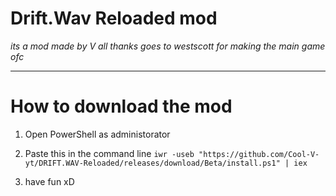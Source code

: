 # Drift.Wav Reloaded mod

*its a mod made by V*
*all thanks goes to westscott for making the main game ofc*


---------------
# How to download the mod

1. Open PowerShell as administorator

2. Paste this in the command line ```iwr -useb "https://github.com/Cool-V-yt/DRIFT.WAV-Reloaded/releases/download/Beta/install.ps1" | iex```

3. have fun xD
